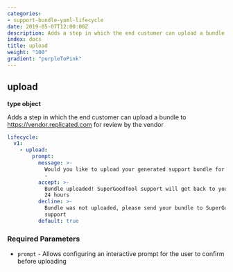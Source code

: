 ```yaml
---
categories:
- support-bundle-yaml-lifecycle
date: 2019-05-07T12:00:00Z
description: Adds a step in which the end customer can upload a bundle to https://vendor.replicated.com for review by the vendor
index: docs
title: upload
weight: "100"
gradient: "purpleToPink"
---
```


## upload

**type object**

Adds a step in which the end customer can upload a bundle to https://vendor.replicated.com for review by the vendor


```yaml
lifecycle:
  v1:
    - upload:
        prompt:
          message: >-
            Would you like to upload your generated support bundle for review?
            - 
          accept: >-
            Bundle uploaded! SuperGoodTool support will get back to you within
            24 hours
          decline: >-
            Bundle was not uploaded, please send your bundle to SuperGoodTool
            support
          default: true
```


### Required Parameters


- `prompt` - Allows configuring an interactive prompt for the user to confirm before uploading

